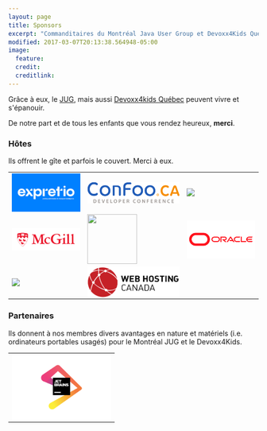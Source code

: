 ```yaml
---
layout: page
title: Sponsors
excerpt: "Commanditaires du Montréal Java User Group et Devoxx4Kids Québec"
modified: 2017-03-07T20:13:38.564948-05:00
image:
  feature:
  credit:
  creditlink:
---
```


Grâce à eux, le [JUG](https://www.montreal-jug.org/), mais aussi <a href="https://www.devoxx4kids.org/quebec/" target="_blank">Devoxx4kids Québec</a> peuvent 
vivre et s'épanouir.
 
De notre part et de tous les enfants que vous rendez heureux, **merci**.


### Hôtes

Ils offrent le gîte et parfois le couvert. Merci à eux.


|                                                                                                                                                                 |                                                                                                                                                                                                                                                                    |                                                                                                                                                                                                                                                                              |
|-----------------------------------------------------------------------------------------------------------------------------------------------------------------|--------------------------------------------------------------------------------------------------------------------------------------------------------------------------------------------------------------------------------------------------------------------|------------------------------------------------------------------------------------------------------------------------------------------------------------------------------------------------------------------------------------------------------------------------------|
| <a href="https://expretio.com/fr/" title="Expretio" target="_blank"><img src="/images/sponsors/expretio.png" width="170px" style="vertical-align: top;"></a>    | <a href="https://confoo.ca/en/2025" title="Confoo Developer Conference" target="_blank"><img src="/images/sponsors/confoo.png" width="300px" style="vertical-align: top;"></a>                                                                                     | <a href="https://intactlab.ca/fr/" title="Intact Lab" target="_blank"><img src="/images/sponsors/intact_lab.jpeg" width="300px" style="vertical-align: top;"></a>                                                                                                            |
| <a href="https://www.mcgill.ca/" title="McGill" target="_blank"><img src="/images/sponsors/mcgill.jpg" width="300px" style="vertical-align: top;"></a>  | <a href="https://maplr.co/" title="Maplr" target="_blank"><img src="/images/sponsors/maplr.png" height="100" width="100px" style="vertical-align: middle;"></a>                                                                                                    | <a href="https://www.oracle.com/ca-fr/" title="Orcale" target="_blank"><img src="/images/sponsors/oracle.jpg" width="300px" style="vertical-align: bottom;"></a> |
| <a href="https://tsimagine.com/" title="TS Imagine" target="_blank"><img src="/images/sponsors/tsimagine.svg" width="300px" style="vertical-align: bottom;"></a> | <a href="https://whc.ca/fr?aff=131&gad_source=1&gclid=Cj0KCQiA_Yq-BhC9ARIsAA6fbAgeAubYx_7k0fLKwnWwensTKBPiiVZ_r4rd8AP5SvKaHdbPi9PPIaUaApxXEALw_wcB" title="Web Hosting" target="_blank"><img src="/images/sponsors/webhosting.png" width="300px" style="vertical-align: bottom;"></a> |                                                                                                                                                                                                                                                                              |


### Partenaires

Ils donnent à nos membres divers avantages en nature et matériels (i.e. ordinateurs portables usagés) pour le Montréal JUG et le Devoxx4Kids.

|  |  
|--------------|
| <a href="https://www.jetbrains.com/" title="JetBrains" target="_blank"><img src="/images/sponsors/jetbrains.png" width="200px" style="vertical-align: top;"></a> | 




